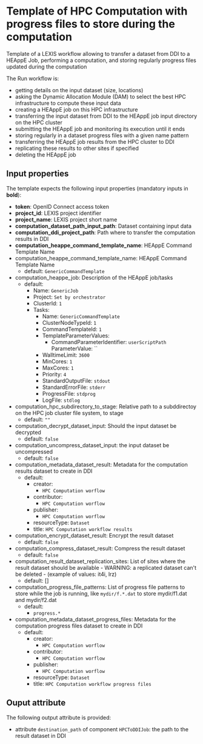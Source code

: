 # Template of HPC Computation with progress files to store during the computation

Template of a LEXIS workflow allowing to transfer a dataset from DDI to a HEAppE Job,
performing a computation, and storing regularly progress files updated during the computation

The Run workflow is:
* getting details on the input dataset (size, locations)
* asking the Dynamic Allocation Module (DAM) to select the best HPC infrastructure to compute these input data
* creating a HEAppE job on this HPC infrastructure
* transferring the input dataset from DDI to the HEAppE job input directory on the HPC cluster
* submitting the HEAppE job and monitoring its execution until it ends
* storing regularly in a dataset progress files with a given name pattern
* transferring the HEAppE job results from the HPC cluster to DDI
* replicating these results to other sites if specified
* deleting the HEAppE job

## Input properties

The template expects the following input properties (mandatory inputs in **bold**):
*  **token**: OpenID Connect access token
* **project_id**: LEXIS project identifier
* **project_name**: LEXIS project short name
* **computation_dataset_path_input_path**: Dataset containing input data
* **computation_ddi_project_path**: Path where to transfer the computation results in DDI
* **computation_heappe_command_template_name**: HEAppE Command Template Name
* computation_heappe_command_template_name: HEAppE Command Template Name
  * default: `GenericCommandTemplate`
* computation_heappe_job: Description of the HEAppE job/tasks
  * default:
    * Name: `GenericJob`
    * Project: `Set by orchestrator`
    * ClusterId: `1`
    * Tasks:
      * Name: `GenericCommandTemplate`
      * ClusterNodeTypeId: `1`
      * CommandTemplateId: `1`
      * TemplateParameterValues:
        * CommandParameterIdentifier: `userScriptPath`
          ParameterValue: ``
      * WalltimeLimit: `3600`
      * MinCores: `1`
      * MaxCores: `1`
      * Priority: `4`
      * StandardOutputFile: `stdout`
      * StandardErrorFile: `stderr`
      * ProgressFile: `stdprog`
      * LogFile: `stdlog`
* computation_hpc_subdirectory_to_stage: Relative path to a subddirectoy on the HPC job cluster file system, to stage
  * default: `""`
* computation_decrypt_dataset_input: Should the input dataset be decrypted
  * default: `false`
* computation_uncompress_dataset_input: the input dataset be uncompressed
  * default: `false`
* computation_metadata_dataset_result: Metadata for the computation results dataset to create in DDI
  * default:
    * creator:
      * `HPC Computation worflow`
    * contributor:
      * `HPC Computation worflow`
    * publisher:
      * `HPC Computation worflow`
    * resourceType: `Dataset`
    * title: `HPC Computation workflow results`
* computation_encrypt_dataset_result: Encrypt the result dataset
  * default: `false`
* computation_compress_dataset_result: Compress the result dataset
  * default: `false`
* computation_result_dataset_replication_sites: List of sites where the result dataset should be available - WARNING: a replicated dataset can't be deleted - (example of values: it4i, lrz)
  * default: []
* computation_progress_file_patterns: List of progress file patterns to store while the job is running, like `mydir/f.*.dat` to store mydir/f1.dat and mydir/f2.dat 
  * default:
    * `progress.*`
* computation_metadata_dataset_progress_files: Metadata for the computation progress files dataset to create in DDI
  * default:
    * creator:
      * `HPC Computation worflow`
    * contributor:
      * `HPC Computation worflow`
    * publisher:
      * `HPC Computation worflow`
    * resourceType: `Dataset`
    * title: `HPC Computation workflow progress files`

## Ouput attribute

The following output attribute is provided:
* attribute `destination_path` of component `HPCToDDIJob`: the path to the result dataset in DDI
